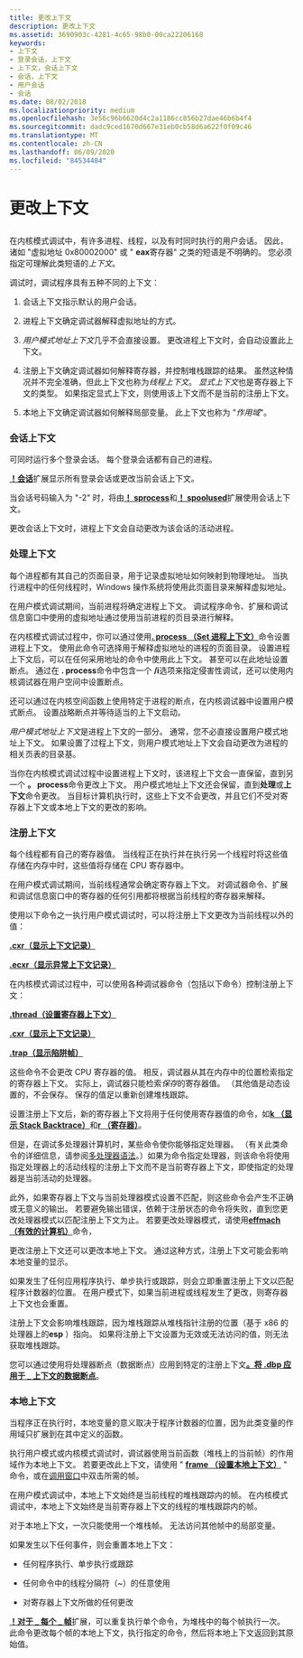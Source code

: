 ```yaml
---
title: 更改上下文
description: 更改上下文
ms.assetid: 3690903c-4281-4c65-98b0-00ca22206168
keywords:
- 上下文
- 登录会话，上下文
- 上下文，会话上下文
- 会话，上下文
- 用户会话
- 会话
ms.date: 08/02/2018
ms.localizationpriority: medium
ms.openlocfilehash: 3e56c96b6620d4c2a1186cc856b27dae46b6b4f4
ms.sourcegitcommit: dadc9ced1670d667e31eb0cb58d6a622f0f09c46
ms.translationtype: MT
ms.contentlocale: zh-CN
ms.lasthandoff: 06/09/2020
ms.locfileid: "84534484"
---
```

# <a name="changing-contexts"></a>更改上下文


## <span id="ddk-changing-contexts_dbg"></span><span id="DDK_CHANGING_CONTEXTS_DBG"></span>


在内核模式调试中，有许多进程、线程，以及有时同时执行的用户会话。 因此，诸如 "虚拟地址 0x80002000" 或 " **eax**寄存器" 之类的短语是不明确的。 您必须指定可理解此类短语的*上下文*。

调试时，调试程序具有五种不同的上下文：

1.  会话上下文指示默认的用户会话。 

2.  进程上下文确定调试器解释虚拟地址的方式。

3.  *用户模式地址上下文*几乎不会直接设置。 更改进程上下文时，会自动设置此上下文。

4.  注册上下文确定调试器如何解释寄存器，并控制堆栈跟踪的结果。 虽然这种情况并不完全准确，但此上下文也称为*线程上下文*。 *显式上下文*也是寄存器上下文的类型。 如果指定显式上下文，则使用该上下文而不是当前的注册上下文。

5.  本地上下文确定调试器如何解释局部变量。 此上下文也称为 "*作用域*"。

### <a name="span-idsession-contextspanspan-idsession_contextspansession-context"></a><span id="session-context"></span><span id="SESSION_CONTEXT"></span>会话上下文

可同时运行多个登录会话。 每个登录会话都有自己的进程。

[**！会话**](-session.md)扩展显示所有登录会话或更改当前会话上下文。

当会话号码输入为 "-2" 时，将由[**！ sprocess**](-sprocess.md)和[**！ spoolused**](kernel-mode-extensions.md)扩展使用会话上下文。

更改会话上下文时，进程上下文会自动更改为该会话的活动进程。

### <a name="span-idprocess-contextspanspan-idprocess_contextspanprocess-context"></a><span id="process-context"></span><span id="PROCESS_CONTEXT"></span>处理上下文

每个进程都有其自己的页面目录，用于记录虚拟地址如何映射到物理地址。 当执行进程中的任何线程时，Windows 操作系统将使用此页面目录来解释虚拟地址。

在用户模式调试期间，当前进程将确定进程上下文。 调试程序命令、扩展和调试信息窗口中使用的虚拟地址通过使用当前进程的页目录进行解释。

在内核模式调试过程中，你可以通过使用[**. process （Set 进程上下文）**](-process--set-process-context-.md)命令设置进程上下文。 使用此命令可选择用于解释虚拟地址的进程的页面目录。 设置进程上下文后，可以在任何采用地址的命令中使用此上下文。 甚至可以在此地址设置断点。 通过在 **. process**命令中包含一个 **/i**选项来指定侵害性调试，还可以使用内核调试器在用户空间中设置断点。

还可以通过在内核空间函数上使用特定于进程的断点，在内核调试器中设置用户模式断点。 设置战略断点并等待适当的上下文启动。

*用户模式地址上下文*是进程上下文的一部分。 通常，您不必直接设置用户模式地址上下文。 如果设置了过程上下文，则用户模式地址上下文会自动更改为进程的相关页表的目录基。 

当你在内核模式调试过程中设置进程上下文时，该进程上下文会一直保留，直到另一个 **。 process**命令更改上下文。 用户模式地址上下文还会保留，直到**处理**或**上下文**命令更改。 当目标计算机执行时，这些上下文不会更改，并且它们不受对寄存器上下文或本地上下文的更改的影响。

### <a name="span-idregister-contextspanspan-idregister_contextspanregister-context"></a><span id="register-context"></span><span id="REGISTER_CONTEXT"></span>注册上下文

每个线程都有自己的寄存器值。 当线程正在执行并在执行另一个线程时将这些值存储在内存中时，这些值将存储在 CPU 寄存器中。

在用户模式调试期间，当前线程通常会确定寄存器上下文。 对调试器命令、扩展和调试信息窗口中的寄存器的任何引用都将根据当前线程的寄存器来解释。

使用以下命令之一执行用户模式调试时，可以将注册上下文更改为当前线程以外的值：

[**.cxr（显示上下文记录）**](-cxr--display-context-record-.md)

[**.ecxr（显示异常上下文记录）**](-ecxr--display-exception-context-record-.md)

在内核模式调试过程中，可以使用各种调试器命令（包括以下命令）控制注册上下文：

[**.thread（设置寄存器上下文）**](-thread--set-register-context-.md)

[**.cxr（显示上下文记录）**](-cxr--display-context-record-.md)

[**.trap（显示陷阱帧）**](-trap--display-trap-frame-.md)

这些命令不会更改 CPU 寄存器的值。 相反，调试器从其在内存中的位置检索指定的寄存器上下文。 实际上，调试器只能检索*保存*的寄存器值。 （其他值是动态设置的，不会保存。 保存的值足以重新创建堆栈跟踪。

设置注册上下文后，新的寄存器上下文将用于任何使用寄存器值的命令，如[**k （显示 Stack Backtrace）**](k--kb--kc--kd--kp--kp--kv--display-stack-backtrace-.md)和[**r （寄存器）**](r--registers-.md)。

但是，在调试多处理器计算机时，某些命令使你能够指定处理器。 （有关此类命令的详细信息，请参阅[多处理器语法](multiprocessor-syntax.md)。）如果为命令指定处理器，则该命令将使用指定处理器上的活动线程的注册上下文而不是当前寄存器上下文，即使指定的处理器是当前活动的处理器。

此外，如果寄存器上下文与当前处理器模式设置不匹配，则这些命令会产生不正确或无意义的输出。 若要避免输出错误，依赖于注册状态的命令将失败，直到您更改处理器模式以匹配注册上下文为止。 若要更改处理器模式，请使用[**effmach （有效的计算机）**](-effmach--effective-machine-.md)命令，

更改注册上下文还可以更改本地上下文。 通过这种方式，注册上下文可能会影响本地变量的显示。

如果发生了任何应用程序执行、单步执行或跟踪，则会立即重置注册上下文以匹配程序计数器的位置。 在用户模式下，如果当前进程或线程发生了更改，则寄存器上下文也会重置。

注册上下文会影响堆栈跟踪，因为堆栈跟踪从堆栈指针注册的位置（基于 x86 的处理器上的**esp** ）指向。 如果将注册上下文设置为无效或无法访问的值，则无法获取堆栈跟踪。

您可以通过使用将处理器断点（数据断点）应用到特定的注册上下文[**。将 .dbp 应用于 \_ 上下文的数据断点**](-apply-dbp--apply-data-breakpoint-to-context-.md)。

### <a name="span-idlocal-contextspanspan-idlocal_contextspanlocal-context"></a><span id="local-context"></span><span id="LOCAL_CONTEXT"></span>本地上下文

当程序正在执行时，本地变量的意义取决于程序计数器的位置，因为此类变量的作用域只扩展到在其中定义的函数。

执行用户模式或内核模式调试时，调试器使用当前函数（堆栈上的当前帧）的作用域作为本地上下文。 若要更改此上下文，请使用 " [**frame （设置本地上下文）**](-frame--set-local-context-.md) " 命令，或在[调用窗口](calls-window.md)中双击所需的帧。

在用户模式调试中，本地上下文始终是当前线程的堆栈跟踪内的帧。 在内核模式调试中，本地上下文始终是当前寄存器上下文的线程的堆栈跟踪内的帧。

对于本地上下文，一次只能使用一个堆栈帧。 无法访问其他帧中的局部变量。

如果发生以下任何事件，则会重置本地上下文：

-   任何程序执行、单步执行或跟踪

-   任何命令中的线程分隔符（~）的任意使用

-   对寄存器上下文所做的任何更改

[**！对于 \_ 每个 \_ 帧**](-for-each-frame.md)扩展，可以重复执行单个命令，为堆栈中的每个帧执行一次。 此命令更改每个帧的本地上下文，执行指定的命令，然后将本地上下文返回到其原始值。

 

 





